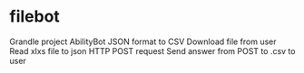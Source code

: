 # filebot
Grandle project
AbilityBot
JSON format to CSV
Download file from user
Read xlxs file to json
HTTP POST request
Send answer from POST to .csv to user
